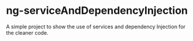 # ng-serviceAndDependencyInjection
A simple project to show the use of services and dependency Injection for the cleaner code.
